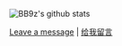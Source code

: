 ![BB9z's github stats](https://github-readme-stats.vercel.app/api?username=bb9z&show_icons=1&hide_border=1&hide_title=1)

[Leave a message](https://github.com/BB9z/BB9z/issues/new) | [给我留言](https://github.com/BB9z/BB9z/issues/new)
